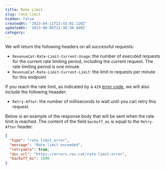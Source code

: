 ```yaml
---
title: Rate Limit
slug: rate-limit
hidden: false
createdAt: '2023-04-11T22:43:01.120Z'
updatedAt: '2023-06-05T21:38:38.499Z'
category: 
---
```

We will return the following headers on all successful requests:

- `RevenueCat-Rate-Limit-Current-Usage`: the number of executed requests for the current rate limiting period, including the current request. The rate limiting period is one minute.
- `RevenueCat-Rate-Limit-Current-Limit`: the limit in requests per minute for this endpoint

If you reach the rate limit, as indicated by a `429` [error code](https://www.revenuecat.com/reference/error-codes), we will also include the following heaader:

- `Retry-After`: the number of milliseconds to wait until you can retry this request.

Below is an example of the response body that will be sent when the rate limit is reached. The content of the field `backoff_ms` is equal to the `Retry-After` header.

```json Sample error response
{
  "type": "rate_limit_error",
  "message": "Rate limit exceeded",
  "retryable": true,
  "doc_url": "https://errors.rev.cat/rate-limit-error",
  "backoff_ms": 1000
}
```